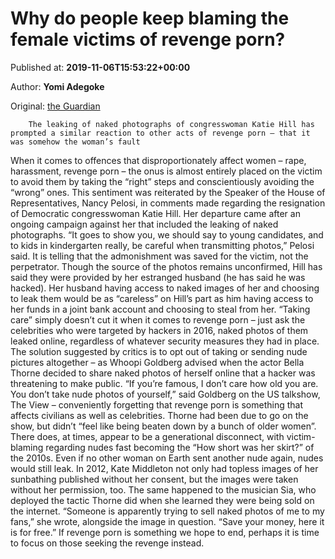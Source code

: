 
# Why do people keep blaming the female victims of revenge porn?

Published at: **2019-11-06T15:53:22+00:00**

Author: **Yomi Adegoke**

Original: [the Guardian](https://www.theguardian.com/lifeandstyle/commentisfree/2019/nov/06/why-do-people-keep-blaming-the-female-victims-of-revenge-porn)


        The leaking of naked photographs of congresswoman Katie Hill has prompted a similar reaction to other acts of revenge porn – that it was somehow the woman’s fault
      
When it comes to offences that disproportionately affect women – rape, harassment, revenge porn – the onus is almost entirely placed on the victim to avoid them by taking the “right” steps and conscientiously avoiding the “wrong” ones.
This sentiment was reiterated by the Speaker of the House of Representatives, Nancy Pelosi, in comments made regarding the resignation of Democratic congresswoman Katie Hill. Her departure came after an ongoing campaign against her that included the leaking of naked photographs. “It goes to show you, we should say to young candidates, and to kids in kindergarten really, be careful when transmitting photos,” Pelosi said.
It is telling that the admonishment was saved for the victim, not the perpetrator. Though the source of the photos remains unconfirmed, Hill has said they were provided by her estranged husband (he has said he was hacked).
Her husband having access to naked images of her and choosing to leak them would be as “careless” on Hill’s part as him having access to her funds in a joint bank account and choosing to steal from her. “Taking care” simply doesn’t cut it when it comes to revenge porn – just ask the celebrities who were targeted by hackers in 2016, naked photos of them leaked online, regardless of whatever security measures they had in place.
The solution suggested by critics is to opt out of taking or sending nude pictures altogether – as Whoopi Goldberg advised when the actor Bella Thorne decided to share naked photos of herself online that a hacker was threatening to make public. “If you’re famous, I don’t care how old you are. You don’t take nude photos of yourself,” said Goldberg on the US talkshow, The View – conveniently forgetting that revenge porn is something that affects civilians as well as celebrities.
Thorne had been due to go on the show, but didn’t “feel like being beaten down by a bunch of older women”. There does, at times, appear to be a generational disconnect, with victim-blaming regarding nudes fast becoming the “How short was her skirt?” of the 2010s.
Even if no other woman on Earth sent another nude again, nudes would still leak. In 2012, Kate Middleton not only had topless images of her sunbathing published without her consent, but the images were taken without her permission, too. The same happened to the musician Sia, who deployed the tactic Thorne did when she learned they were being sold on the internet.
“Someone is apparently trying to sell naked photos of me to my fans,” she wrote, alongside the image in question. “Save your money, here it is for free.” If revenge porn is something we hope to end, perhaps it is time to focus on those seeking the revenge instead.
